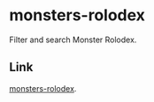 # monsters-rolodex

Filter and search Monster Rolodex.

## Link
 [monsters-rolodex](https://romisaa-samir.github.io/monsters-rolodex).
